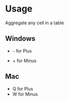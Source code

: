 # Usage

Aggregate any cell in a table

## Windows

- \- for Plus

- \+ for Minus

## Mac

- Q for Plus
- W for Minus
